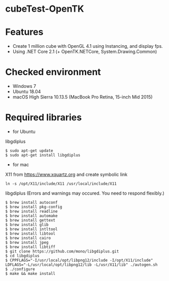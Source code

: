 cubeTest-OpenTK
===============

Features
========

- Create 1 million cube with OpenGL 4.1 using Instancing, and display fps.
- Using .NET Core 2.1 (+ OpenTK.NETCore, System.Drawing.Common)

Checked environment
===================

- Windows 7
- Ubuntu 18.04
- macOS High Sierra 10.13.5 (MacBook Pro Retina, 15-inch Mid 2015)

Required libraries
==================

- for Ubuntu

libgdiplus

```
$ sudo apt-get update
$ sudo apt-get install libgdiplus
```

- for mac

X11 from https://www.xquartz.org and create symbolic link

```
ln -s /opt/X11/include/X11 /usr/local/include/X11
```

libgdiplus
(Errors and warnings may occured. You need to respond flexibly.)

```
$ brew install autoconf 
$ brew install pkg-config 
$ brew install readline 
$ brew install automake 
$ brew install gettext 
$ brew install glib 
$ brew install intltool 
$ brew install libtool 
$ brew install cairo
$ brew install jpeg
$ brew install libtiff
$ git clone https://github.com/mono/libgdiplus.git
$ cd libgdiplus
$ CPPFLAGS="-I/usr/local/opt/libpng12/include -I/opt/X11/include" LDFLAGS="-L/usr/local/opt/libpng12/lib -L/usr/X11/lib" ./autogen.sh
$ ./configure
$ make && make install
```
